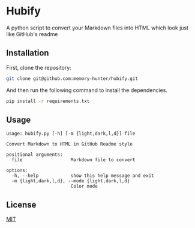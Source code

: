 # Hubify
A python script to convert your Markdown files into HTML which look just like GitHub's readme

## Installation

First, clone the repository:

```bash
git clone git@github.com:memory-hunter/hubify.git
```

And then run the following command to install the dependencies.
```bash
pip install -r requirements.txt
```

## Usage
```
usage: hubify.py [-h] [-m {light,dark,l,d}] file

Convert Markdown to HTML in GitHub Readme style

positional arguments:
  file                  Markdown file to convert

options:
  -h, --help            show this help message and exit
  -m {light,dark,l,d}, --mode {light,dark,l,d}
                        Color mode
```
## License
[MIT](https://choosealicense.com/licenses/mit/)
